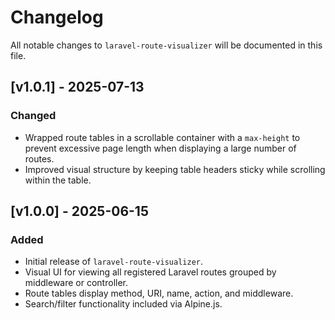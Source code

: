 # Changelog

All notable changes to `laravel-route-visualizer` will be documented in this file.

## [v1.0.1] - 2025-07-13
### Changed
- Wrapped route tables in a scrollable container with a `max-height` to prevent excessive page length when displaying a large number of routes.
- Improved visual structure by keeping table headers sticky while scrolling within the table.

## [v1.0.0] - 2025-06-15
### Added
- Initial release of `laravel-route-visualizer`.
- Visual UI for viewing all registered Laravel routes grouped by middleware or controller.
- Route tables display method, URI, name, action, and middleware.
- Search/filter functionality included via Alpine.js.